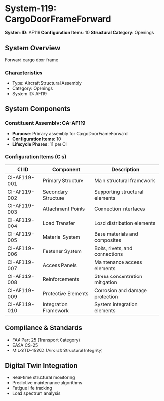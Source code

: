 # System-119: CargoDoorFrameForward

**System ID**: AF119
**Configuration Items**: 10
**Structural Category**: Openings

## System Overview

Forward cargo door frame

### Characteristics
- Type: Aircraft Structural Assembly
- Category: Openings
- System ID: AF119

## System Components

### Constituent Assembly: CA-AF119
- **Purpose**: Primary assembly for CargoDoorFrameForward
- **Configuration Items**: 10
- **Lifecycle Phases**: 11 per CI

### Configuration Items (CIs)

| CI ID | Component | Description |
|-------|-----------|-------------|
| CI-AF119-001 | Primary Structure | Main structural framework |
| CI-AF119-002 | Secondary Structure | Supporting structural elements |
| CI-AF119-003 | Attachment Points | Connection interfaces |
| CI-AF119-004 | Load Transfer | Load distribution elements |
| CI-AF119-005 | Material System | Base materials and composites |
| CI-AF119-006 | Fastener System | Bolts, rivets, and connections |
| CI-AF119-007 | Access Panels | Maintenance access elements |
| CI-AF119-008 | Reinforcements | Stress concentration mitigation |
| CI-AF119-009 | Protective Elements | Corrosion and damage protection |
| CI-AF119-010 | Integration Framework | System integration elements |

## Compliance & Standards
- FAA Part 25 (Transport Category)
- EASA CS-25
- MIL-STD-1530D (Aircraft Structural Integrity)

## Digital Twin Integration
- Real-time structural monitoring
- Predictive maintenance algorithms
- Fatigue life tracking
- Load spectrum analysis
